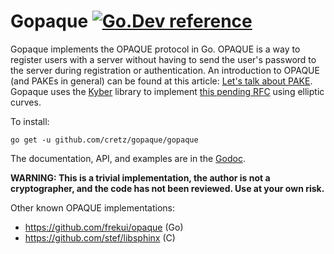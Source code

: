 # Gopaque [![Go.Dev reference](https://img.shields.io/badge/go.dev-reference-blue?logo=go&logoColor=white)](https://pkg.go.dev/github.com/cretz/gopaque/gopaque?tab=doc)

Gopaque implements the OPAQUE protocol in Go. OPAQUE is a way to register users with a server without having to send the
user's password to the server during registration or authentication. An introduction to OPAQUE (and PAKEs in general)
can be found at this article:
[Let's talk about PAKE](https://blog.cryptographyengineering.com/2018/10/19/lets-talk-about-pake/). Gopaque uses the
[Kyber](https://github.com/dedis/kyber) library to implement
[this pending RFC](https://tools.ietf.org/html/draft-krawczyk-cfrg-opaque-01) using elliptic curves.

To install:

    go get -u github.com/cretz/gopaque/gopaque

The documentation, API, and examples are in the [Godoc](https://pkg.go.dev/github.com/cretz/gopaque/gopaque?tab=doc).

**WARNING: This is a trivial implementation, the author is not a cryptographer, and the code has not been reviewed. Use
at your own risk.**

Other known OPAQUE implementations:

* https://github.com/frekui/opaque (Go)
* https://github.com/stef/libsphinx (C)